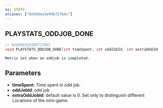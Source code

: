 ```yaml
---
ns: STATS
aliases: ["0x69dea3e9db727b4c"]
---
```

## PLAYSTATS_ODDJOB_DONE

```c
// 0x69DEA3E9DB727B4C
void PLAYSTATS_ODDJOB_DONE(int timeSpent, int oddJobId, int extraOddJobId);
```

```
Metric set when an oddjob is completed.
```

## Parameters
* **timeSpent**: Time spent in odd job.
* **oddJobId**: odd job
* **extraOddJobId**: default value is 0. Set only to distinguish different Locations of the mini-game.
